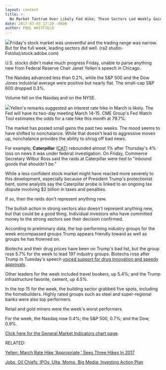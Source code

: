 ```yaml
---
layout: content
title: >-
  No Market Tantrum Over Likely Fed Hike; These Sectors Led Weekly Gains
date: 2017-03-03 17:20 -0800
author: PAUL WHITFIELD
---
```






![](https://www.investors.com/wp-content/uploads/2016/09/BIGpic_paint_090216_adobe.jpg)Friday's stock market was uneventful and the trading range was narrow. But for the full week, leading sectors did well. (ra2 studio-Fotolia)/stock.adobe.com)









U.S. stocks didn't make much progress Friday, unable to parse anything new from Federal Reserve Chair Janet Yellen's speech in Chicago.


The Nasdaq advanced less than 0.2%, while the S&P 500 and the Dow Jones industrial average were positive but nearly flat. The small-cap S&P 600 dropped 0.3%.


Volume fell on the Nasdaq and on the NYSE.


![](https://www.investors.com/wp-content/uploads/2017/03/MP030317-242x300.png)Yellen's remarks suggested an interest rate hike in March is likely. The Fed will have its two-day meeting March 14-15. CME Group's Fed Watch Tool estimates the odds for a rate hike this month at 79.7%.


The market has posted small gains the past two weeks. The mood seems to have shifted to nonchalance. While that doesn't lead to aggressive moves up, nonchalance provides the ability to shrug off bad news.


For example, **Caterpillar** ([CAT](https://research.investors.com/quote.aspx?symbol=CAT)) rebounded almost 1% after Thursday's 4% loss on news it was under federal investigation. On Friday, Commerce Secretary Wilbur Ross said the raids at Caterpillar were tied to "inbound goods that shouldn't be."


While a less confident stock market might have reacted more severely to this development, especially because of President Trump's protectionist bent, some analysts say the Caterpillar probe is linked to an ongoing tax dispute involving $2 billion in taxes and penalties.


If so, then the raids don't represent anything new.


The bullish action in strong sectors also doesn't represent anything new, but that could be a good thing. Individual investors who have committed money to the strong sectors see their decision confirmed.


According to preliminary data, the top-performing industry groups for the week encompassed groups Trump appears friendly toward as well as groups he has frowned on.


Biotechs and their drug prices have been on Trump's bad list, but the group rose 5.7% for the week to lead 197 industry groups. Biotechs rose after Trump in Tuesday's speech [voiced support for drug innovation and speedy approvals](https://www.investors.com/news/technology/biotechs-leap-on-trumps-calls-for-innovation-speedy-fda-approval/).


Other leaders for the week included travel bookers, up 5.4%; and the Trump infrastructure favorite, cement, up 4.5%.


In the top 15 for the week, the building sector grabbed five spots, including the homebuilders. Highly rated groups such as steel and super-regional banks were also top performers.


Retail and gold miners were the week's worst performers.


For the week, the Nasdaq rose 0.4%; the S&P 500, 0.7%; and the Dow, 0.9%.


[Click here for the General Market Indicators chart page](https://www.investors.com/wp-content/uploads/2017/03/GMI_030617.pdf).


RELATED:


[Yellen: March Rate Hike 'Appropriate,' Sees Three Hikes In 2017](https://www.investors.com/news/economy/more-hawkish-fed-talk-service-sector-surge-lift-banks/)


[Jobs, Oil Chiefs, IPOs, Ulta, Momo, Big Media: Investing Action Plan](https://www.investors.com/research/investing-action-plan/jobs-oil-chiefs-ipos-ulta-momo-big-media-investing-action-plan/)


 




